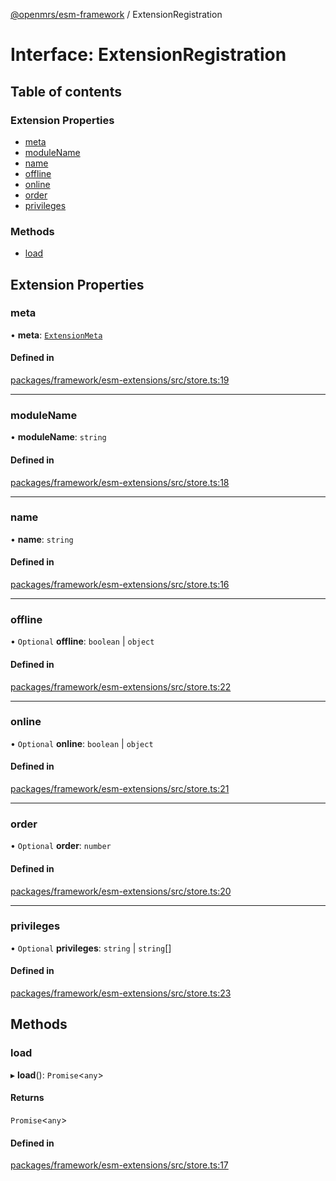 [@openmrs/esm-framework](../API.md) / ExtensionRegistration

# Interface: ExtensionRegistration

## Table of contents

### Extension Properties

- [meta](ExtensionRegistration.md#meta)
- [moduleName](ExtensionRegistration.md#modulename)
- [name](ExtensionRegistration.md#name)
- [offline](ExtensionRegistration.md#offline)
- [online](ExtensionRegistration.md#online)
- [order](ExtensionRegistration.md#order)
- [privileges](ExtensionRegistration.md#privileges)

### Methods

- [load](ExtensionRegistration.md#load)

## Extension Properties

### meta

• **meta**: [`ExtensionMeta`](ExtensionMeta.md)

#### Defined in

[packages/framework/esm-extensions/src/store.ts:19](https://github.com/openmrs/openmrs-esm-core/blob/master/packages/framework/esm-extensions/src/store.ts#L19)

___

### moduleName

• **moduleName**: `string`

#### Defined in

[packages/framework/esm-extensions/src/store.ts:18](https://github.com/openmrs/openmrs-esm-core/blob/master/packages/framework/esm-extensions/src/store.ts#L18)

___

### name

• **name**: `string`

#### Defined in

[packages/framework/esm-extensions/src/store.ts:16](https://github.com/openmrs/openmrs-esm-core/blob/master/packages/framework/esm-extensions/src/store.ts#L16)

___

### offline

• `Optional` **offline**: `boolean` \| `object`

#### Defined in

[packages/framework/esm-extensions/src/store.ts:22](https://github.com/openmrs/openmrs-esm-core/blob/master/packages/framework/esm-extensions/src/store.ts#L22)

___

### online

• `Optional` **online**: `boolean` \| `object`

#### Defined in

[packages/framework/esm-extensions/src/store.ts:21](https://github.com/openmrs/openmrs-esm-core/blob/master/packages/framework/esm-extensions/src/store.ts#L21)

___

### order

• `Optional` **order**: `number`

#### Defined in

[packages/framework/esm-extensions/src/store.ts:20](https://github.com/openmrs/openmrs-esm-core/blob/master/packages/framework/esm-extensions/src/store.ts#L20)

___

### privileges

• `Optional` **privileges**: `string` \| `string`[]

#### Defined in

[packages/framework/esm-extensions/src/store.ts:23](https://github.com/openmrs/openmrs-esm-core/blob/master/packages/framework/esm-extensions/src/store.ts#L23)

## Methods

### load

▸ **load**(): `Promise`<`any`\>

#### Returns

`Promise`<`any`\>

#### Defined in

[packages/framework/esm-extensions/src/store.ts:17](https://github.com/openmrs/openmrs-esm-core/blob/master/packages/framework/esm-extensions/src/store.ts#L17)
